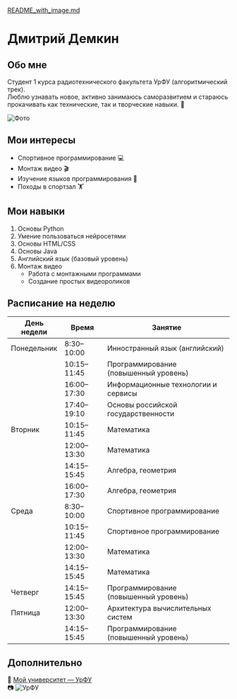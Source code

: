 [README_with_image.md](https://github.com/user-attachments/files/22465399/README_with_image.md)
# Дмитрий Демкин  

## Обо мне  
Студент 1 курса радиотехнического факультета УрФУ (алгоритмический трек).  
Люблю узнавать новое, активно занимаюсь саморазвитием и стараюсь прокачивать как технические, так и творческие навыки. 🚀  

![Фото](https://i.pinimg.com/736x/8c/13/c4/8c13c4b2e0af1edea4e7b2b7a24106ca.jpg)

## Мои интересы  
- Спортивное программирование 💻  
- Монтаж видео 🎬  
- Изучение языков программирования 🔧  
- Походы в спортзал 🏋️  

## Мои навыки  
1. Основы Python  
2. Умение пользоваться нейросетями  
3. Основы HTML/CSS  
4. Основы Java  
5. Английский язык (базовый уровень)  
6. Монтаж видео  
   - Работа с монтажными программами  
   - Создание простых видеороликов  

## Расписание на неделю  

| День недели   | Время        | Занятие                                                                 |
|---------------|-------------|-------------------------------------------------------------------------|
| Понедельник   | 8:30–10:00  | Инностранный язык (английский)                                          |
|               | 10:15–11:45 | Программирование (повышенный уровень)                                   |
|               | 16:00–17:30 | Информационные технологии и сервисы                                     |
|               | 17:40–19:10 | Основы российской государственности                                     |
| Вторник       | 10:15–11:45 | Математика                                                              |
|               | 12:00–13:30 | Математика                                                              |
|               | 14:15–15:45 | Алгебра, геометрия                                                      |
|               | 16:00–17:30 | Алгебра, геометрия                                                      |
| Среда         | 8:30–10:00  | Спортивное программирование                                             |
|               | 10:15–11:45 | Спортивное программирование                                             |
|               | 12:00–13:30 | Математика                                                              |
|               | 14:15–15:45 | Математика                                                              |
| Четверг       | 14:15–15:45 | Программирование (повышенный уровень)                                   |
| Пятница       | 12:00–13:30 | Архитектура вычислительных систем                                       |
|               | 14:15–15:45 | Программирование (повышенный уровень)                                   |

## Дополнительно  
📌 [Мой университет — УрФУ](https://urfu.ru/)  
📷 ![УрФУ](https://urfu.ru/fileadmin/_processed_/f/0/csm_Palace_b4e19b65a7.jpg)  
